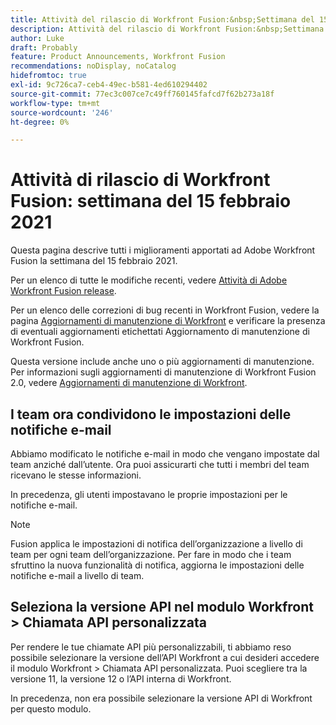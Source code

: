 ```yaml
---
title: Attività del rilascio di Workfront Fusion:&nbsp;Settimana del 15 febbraio 2021
description: Attività del rilascio di Workfront Fusion:&nbsp;Settimana del 15 febbraio 2021
author: Luke
draft: Probably
feature: Product Announcements, Workfront Fusion
recommendations: noDisplay, noCatalog
hidefromtoc: true
exl-id: 9c726ca7-ceb4-49ec-b581-4ed610294402
source-git-commit: 77ec3c007ce7c49ff760145fafcd7f62b273a18f
workflow-type: tm+mt
source-wordcount: '246'
ht-degree: 0%

---
```


# Attività di rilascio di Workfront Fusion: settimana del 15 febbraio 2021

Questa pagina descrive tutti i miglioramenti apportati ad Adobe Workfront Fusion la settimana del 15 febbraio 2021.

Per un elenco di tutte le modifiche recenti, vedere [Attività di Adobe Workfront Fusion release](/help/workfront-fusion/fusion-product-releases/fusion-release-activity.md).

Per un elenco delle correzioni di bug recenti in Workfront Fusion, vedere la pagina [Aggiornamenti di manutenzione di Workfront](https://experienceleague.adobe.com/docs/workfront-known-issues/releases/current-updates.html) e verificare la presenza di eventuali aggiornamenti etichettati Aggiornamento di manutenzione di Workfront Fusion.

Questa versione include anche uno o più aggiornamenti di manutenzione. Per informazioni sugli aggiornamenti di manutenzione di Workfront Fusion 2.0, vedere [Aggiornamenti di manutenzione di Workfront](https://experienceleague.adobe.com/docs/workfront-known-issues/releases/current-updates.html).

## I team ora condividono le impostazioni delle notifiche e-mail

Abbiamo modificato le notifiche e-mail in modo che vengano impostate dal team anziché dall’utente. Ora puoi assicurarti che tutti i membri del team ricevano le stesse informazioni.

In precedenza, gli utenti impostavano le proprie impostazioni per le notifiche e-mail.

>[!NOTE]
>
>Fusion applica le impostazioni di notifica dell’organizzazione a livello di team per ogni team dell’organizzazione. Per fare in modo che i team sfruttino la nuova funzionalità di notifica, aggiorna le impostazioni delle notifiche e-mail a livello di team.

## Seleziona la versione API nel modulo Workfront > Chiamata API personalizzata

Per rendere le tue chiamate API più personalizzabili, ti abbiamo reso possibile selezionare la versione dell’API Workfront a cui desideri accedere il modulo Workfront > Chiamata API personalizzata. Puoi scegliere tra la versione 11, la versione 12 o l’API interna di Workfront.

In precedenza, non era possibile selezionare la versione API di Workfront per questo modulo.
